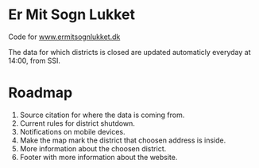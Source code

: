 # Er Mit Sogn Lukket
Code for www.ermitsognlukket.dk

The data for which districts is closed are updated automaticly everyday at 14:00, from SSI.

# Roadmap
1. Source citation for where the data is coming from.
2. Current rules for district shutdown.
3. Notifications on mobile devices.
4. Make the map mark the district that choosen address is inside.
5. More information about the choosen district.
6. Footer with more information about the website.
